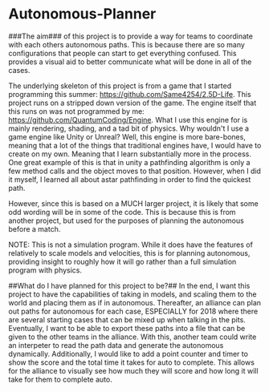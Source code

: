# Autonomous-Planner
###The aim### of this project is to provide a way for teams to coordinate with each others autonomous paths. This is because there are so many configurations that people can start to get everything confused. This provides a visual aid to better communicate what will be done in all of the cases. 

The underlying skeleton of this project is from a game that I started programming this summer: https://github.com/Same4254/2.5D-Life. This project runs on a stripped down version of the game. The engine itself that this runs on was not programmed by me: https://github.com/QuantumCoding/Engine. What I use this engine for is mainly rendering, shading, and a tad bit of physics. Why wouldn't I use a game engine like Unity or Unreal? Well, this engine is more bare-bones, meaning that a lot of the things that traditional engines have, I would have to create on my own. Meaning that I learn substantially more in the process. One great example of this is that in unity a pathfinding algorithm is only a few method calls and the object moves to that position. However, when I did it myself, I learned all about astar pathfinding in order to find the quickest path.

However, since this is based on a MUCH larger project, it is likely that some odd wording will be in some of the code. This is because this is from another project, but used for the purposes of planning the autonomous before a match. 

NOTE: This is not a simulation program. While it does have the features of relatively to scale models and velocities, this is for planning autonomous, providing insight to roughly how it will go rather than a full simulation program with physics.

##What do I have planned for this project to be?##
In the end, I want this project to have the capabilities of taking in models, and scaling them to the world and placing them as if in autonomous. Thereafter, an alliance can plan out paths for autonomous for each case, ESPECIALLY for 2018 where there are several starting cases that can be mixed up when talking in the pits. Eventually, I want to be able to export these paths into a file that can be given to the other teams in the alliance. With this, another team could write an interpeter to read the path data and generate the autonomous dynamically. Additionally, I would like to add a point counter and timer to show the score and the total time it takes for auto to complete. This allows for the alliance to visually see how much they will score and how long it will take for them to complete auto. 
